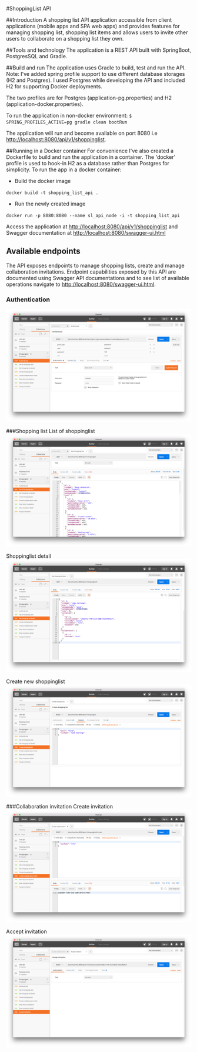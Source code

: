 #ShoppingList API

##Introduction
A shopping list API application accessible from client applications (mobile apps and SPA web apps) and provides features for managing shopping list, shopping list items and allows users to invite other users to collaborate on a shopping list they own.

##Tools and technology
The application is a REST API built with SpringBoot, PostgresSQL and Gradle.

##Build and run
The application uses Gradle to build, test and run the API.
Note: I've added spring profile support to use different database storages (H2 and Postgres). I used Postgres while developing the API and included H2 for supporting Docker deployments.

The two profiles are for Postgres (application-pg.properties) and H2 (application-docker.properties).

To run the application in non-docker environment:
`$ SPRING_PROFILES_ACTIVE=pg gradle clean bootRun`

The application will run and become available on port 8080 i.e [http://localhost:8080/api/v1/shoppinglist](http://localhost:8080/api/shoppinglist).

##Running in a Docker container
For convenience I've also created a Dockerfile to build and run the application in a container. The 'docker' profile is used to hook-in H2 as a database rather than Postgres for simplicity. To run the app in a docker container:

* Build the docker image

`docker build -t shopping_list_api .`

* Run the newly created image

`docker run -p 8080:8080 --name sl_api_node -i -t shopping_list_api`

Access the application at [http://localhost:8080/api/v1/shoppinglist](http://localhost:8080/api/v1/shoppinglist) and Swagger documentation at [http://localhost:8080/swagger-ui.html](http://localhost:8080/swagger-ui.html)

## Available endpoints
The API exposes endpoints to manage shopping lists, create and manage collaboration invitations. Endpoint capabilities exposed by this API are documented using Swagger API documentations and to see list of available operations navigate to [http://localhost:8080/swagger-ui.html](http://localhost:8080/swagger-ui.html).

### Authentication
![Authenticate through OAuth](images/authentication.png)

###Shopping list
List of shoppinglist
![Shopping list](images/shoppinglist.png)

Shoppinglist detail 
![Shopping list detail](images/shoppinglist-detail.png)

Create new shoppinglist
![Create shopping list](images/create-shoppinglist.png)

###Collaboration invitation
Create invitation
![Create invite](images/create-invite.png)

Accept invitation
![Accept invite](images/accept-invite.png)
